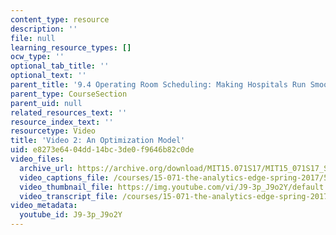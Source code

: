 ```yaml
---
content_type: resource
description: ''
file: null
learning_resource_types: []
ocw_type: ''
optional_tab_title: ''
optional_text: ''
parent_title: '9.4 Operating Room Scheduling: Making Hospitals Run Smoothly  (Recitation)'
parent_type: CourseSection
parent_uid: null
related_resources_text: ''
resource_index_text: ''
resourcetype: Video
title: 'Video 2: An Optimization Model'
uid: e8273e64-04dd-14bc-3de0-f9646b82c0de
video_files:
  archive_url: https://archive.org/download/MIT15.071S17/MIT15_071S17_Session_9.4.03_300k.mp4
  video_captions_file: /courses/15-071-the-analytics-edge-spring-2017/574e5c98f17157d386dd5d961f1e7a3e_J9-3p_J9o2Y.vtt
  video_thumbnail_file: https://img.youtube.com/vi/J9-3p_J9o2Y/default.jpg
  video_transcript_file: /courses/15-071-the-analytics-edge-spring-2017/8b24811bfd245cde8c7a93e971729d5a_J9-3p_J9o2Y.pdf
video_metadata:
  youtube_id: J9-3p_J9o2Y
---
```

